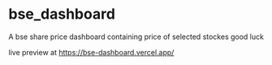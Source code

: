 # bse_dashboard
A bse share price dashboard containing price of selected stockes 
good luck


live preview at https://bse-dashboard.vercel.app/


